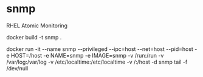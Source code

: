 # snmp
RHEL Atomic Monitoring

docker build -t snmp .

docker run -it --name snmp --privileged       --ipc=host --net=host --pid=host -e HOST=/host        -e NAME=snmp -e IMAGE=snmp        -v /run:/run -v /var/log:/var/log        -v /etc/localtime:/etc/localtime -v /:/host -d snmp tail -f /dev/null
